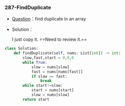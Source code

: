 

### 287-FindDuplicate

+ [Question](https://leetcode-cn.com/problems/find-the-duplicate-number/)：find duplicate in an array

+ Solution：

  I just copy it. ==Need to review it.==

```python
class Solution:
    def findDuplicate(self, nums: List[int]) -> int:
        slow,fast,start = 0,0,0
        while True:
            slow = nums[slow]
            fast = nums[nums[fast]]
            if slow == fast:
                break
        while start!=slow:
            start = nums[start]
            slow = nums[slow]
        return start        
```

